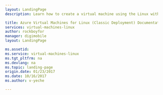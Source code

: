 ```yaml
---
layout: LandingPage
description: Learn how to create a virtual machine using the Linux with a classic deployment.

title: Azure Virtual Machines for Linux (Classic Deployment) Documentation | Azure
services: virtual-machines-linux
author: rockboyfor
manager: digimobile
layout: LandingPage

ms.assetid:
ms.service: virtual-machines-linux
ms.tgt_pltfrm: na
ms.devlang: na
ms.topic: landing-page
origin.date: 01/23/2017
ms.date: 10/16/2017
ms.author: v-yeche

---
```

<!--Update_Description: update meta properties-->